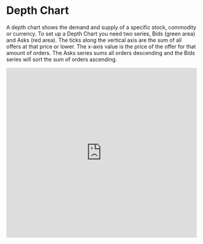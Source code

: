 Depth Chart
===

A depth chart shows the demand and supply of a specific stock, commodity or currency. To set up a Depth Chart you need two series, Bids (green area) and Asks (red area). The ticks along the vertical axis are the sum of all offers at that price or lower. The x-axis value is the price of the offer for that amount of orders. The Asks series sums all orders descending and the Bids series will sort the sum of orders ascending.

<iframe style="width: 100%; height: 450px; border: none;" src=https://www.highcharts.com/samples/embed/stock/demo/depth-chart allow="fullscreen"></iframe>
